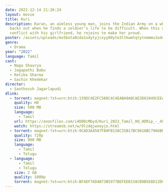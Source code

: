 ```yaml
---
date: 2022-12-14 21:26:24
layout: movie
title: Kuri
description: Karan, an aimless young man, joins the Indian Army on a whim but
  backs out when he finds a soldier's life to be difficult. When this creates
  conflict with his girlfriend, he rejoins to make her proud.
poster: /assets/uploads/mv5bota0zda1odytyjcxyy00yte3ltkwmtqtytnmmmu1odqznta5xkeyxkfqcgdeqxvymti2mti0mjix._v1_.jpg
genre:
  - Drama
year: "2022"
language: Tamil
cast:
  - Naga Shaurya
  - Jagapathi Babu
  - Ketika Sharma
  - Sachin Khedekar
director:
  - Santhossh Jagarlapudi
dlink:
  - torrent: magnet:?xt=urn:btih:159DC4E2FC588C4C4EABA9A8CAE3D61049CEEA55&dn=www.1TamilMV.men%20-%20Kuri%20%282022%29%20Tamil%20HQ%20HDRip%20-%20400MB%20-%20x264%20-%20AAC%20-%20ESub.mkv&tr=udp%3a%2f%2ftracker.openbittorrent.com%3a80%2fannounce&tr=udp%3a%2f%2ftracker.opentrackr.org%3a1337%2fannounce&tr=udp%3a%2f%2ftracker.openbittorrent.com%3a80%2fannounce&tr=udp%3a%2f%2ftracker.opentrackr.org%3a1337%2fannounce&tr=udp%3a%2f%2ftracker.trackerfix.com%3a85%2fannounce&tr=udp%3a%2f%2f9.rarbg.me%3a2790%2fannounce&tr=udp%3a%2f%2f9.rarbg.to%3a2730%2fannounce&tr=udp%3a%2f%2ftracker.thinelephant.org%3a12750%2fannounce&tr=udp%3a%2f%2ftracker.slowcheetah.org%3a14730%2fannounce
    quality: HD
    size: 500 MB
    language:
      - Tamil
    url: https://anonfiles.com/i4D08cMbyd/Kuri_2022_Tamil_HQ_HDRip_-_400MB_-_x264_-_AAC_-_ESub_mkv
    watch: https://streamsb.net/w/9lzdqjwooyjo.html
  - torrent: magnet:?xt=urn:btih:9CAD3A4587FA0FB138C35B17BC9818BC7966BE94&dn=www.1TamilMV.men%20-%20Kuri%20%282022%29%20HQ%20HDRip%20-%20720p%20-%20HEVC%20-%20%5bTamil%20%2b%20Telugu%5d%20-%20850MB%20-%20ESub.mkv&tr=udp%3a%2f%2ftracker.openbittorrent.com%3a80%2fannounce&tr=udp%3a%2f%2ftracker.opentrackr.org%3a1337%2fannounce&tr=udp%3a%2f%2ftracker.openbittorrent.com%3a80%2fannounce&tr=udp%3a%2f%2ftracker.opentrackr.org%3a1337%2fannounce&tr=udp%3a%2f%2ftracker.trackerfix.com%3a85%2fannounce&tr=udp%3a%2f%2f9.rarbg.me%3a2790%2fannounce&tr=udp%3a%2f%2f9.rarbg.to%3a2730%2fannounce&tr=udp%3a%2f%2ftracker.thinelephant.org%3a12750%2fannounce&tr=udp%3a%2f%2ftracker.slowcheetah.org%3a14730%2fannounce
    quality: 720p
    size: 900 MB
    language:
      - Tamil
      - Telugu
  - language:
      - Tamil
      - Telugu
    size: 2 GB
    quality: 1080p
    torrent: magnet:?xt=urn:btih:BF4DF76D4B73B5977BEFEEB158CB9B5E8D12D02D&dn=www.1TamilMV.men%20-%20Kuri%20%282022%29%20TRUE%20WEB-DL%20-%201080p%20-%20%5bTamil%20%2b%20Telugu%5d%20-%202.8GB%20-%20ESub.mkv&tr=udp%3a%2f%2ftracker.openbittorrent.com%3a80%2fannounce&tr=udp%3a%2f%2ftracker.opentrackr.org%3a1337%2fannounce&tr=udp%3a%2f%2ftracker.openbittorrent.com%3a80%2fannounce&tr=udp%3a%2f%2ftracker.opentrackr.org%3a1337%2fannounce&tr=udp%3a%2f%2ftracker.trackerfix.com%3a85%2fannounce&tr=udp%3a%2f%2f9.rarbg.me%3a2790%2fannounce&tr=udp%3a%2f%2f9.rarbg.to%3a2730%2fannounce&tr=udp%3a%2f%2ftracker.thinelephant.org%3a12750%2fannounce&tr=udp%3a%2f%2ftracker.slowcheetah.org%3a14730%2fannounce
---
```

